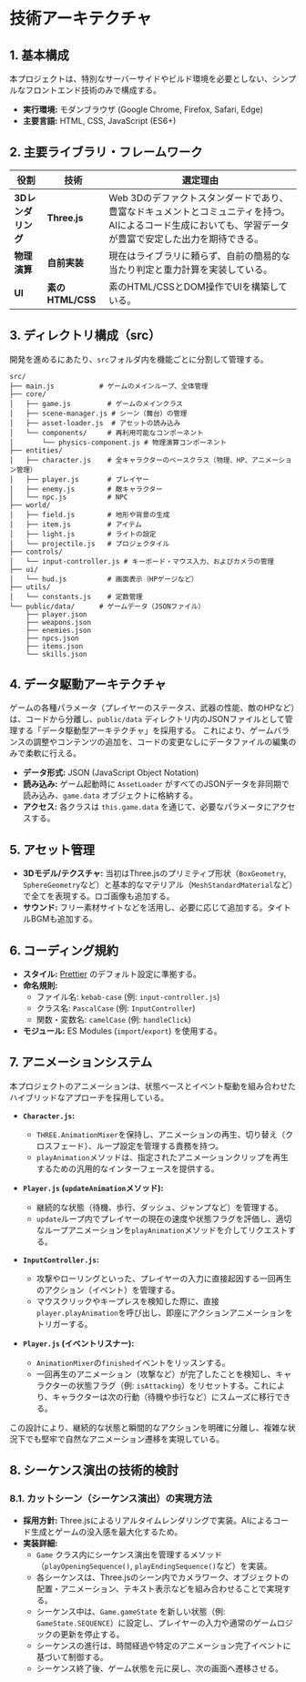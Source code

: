 # 技術アーキテクチャ

## 1. 基本構成

本プロジェクトは、特別なサーバーサイドやビルド環境を必要としない、シンプルなフロントエンド技術のみで構成する。

- **実行環境:** モダンブラウザ (Google Chrome, Firefox, Safari, Edge)
- **主要言語:** HTML, CSS, JavaScript (ES6+)

## 2. 主要ライブラリ・フレームワーク

| 役割               | 技術             | 選定理由                                                                                                                                                 |
| ------------------ | ---------------- | -------------------------------------------------------------------------------------------------------------------------------------------------------- |
| **3Dレンダリング** | **Three.js**     | Web 3Dのデファクトスタンダードであり、豊富なドキュメントとコミュニティを持つ。AIによるコード生成においても、学習データが豊富で安定した出力を期待できる。 |
| **物理演算**       | **自前実装**     | 現在はライブラリに頼らず、自前の簡易的な当たり判定と重力計算を実装している。                                                                             |
| **UI**             | **素のHTML/CSS** | 素のHTML/CSSとDOM操作でUIを構築している。                                                                                                                |

## 3. ディレクトリ構成（src）

開発を進めるにあたり、`src`フォルダ内を機能ごとに分割して管理する。

```text
src/
├── main.js           # ゲームのメインループ、全体管理
├── core/
│   ├── game.js         # ゲームのメインクラス
│   ├── scene-manager.js # シーン（舞台）の管理
│   ├── asset-loader.js  # アセットの読み込み
│   └── components/     # 再利用可能なコンポーネント
│       └── physics-component.js # 物理演算コンポーネント
├── entities/
│   ├── character.js    # 全キャラクターのベースクラス（物理、HP、アニメーション管理）
│   ├── player.js       # プレイヤー
│   ├── enemy.js        # 敵キャラクター
│   └── npc.js          # NPC
├── world/
│   ├── field.js        # 地形や背景の生成
│   ├── item.js         # アイテム
│   ├── light.js        # ライトの設定
│   └── projectile.js   # プロジェクタイル
├── controls/
│   └── input-controller.js # キーボード・マウス入力、およびカメラの管理
├── ui/
│   └── hud.js          # 画面表示（HPゲージなど）
├── utils/
│   └── constants.js    # 定数管理
└── public/data/      # ゲームデータ（JSONファイル）
    ├── player.json
    ├── weapons.json
    ├── enemies.json
    ├── npcs.json
    ├── items.json
    └── skills.json
```

## 4. データ駆動アーキテクチャ

ゲームの各種パラメータ（プレイヤーのステータス、武器の性能、敵のHPなど）は、コードから分離し、`public/data` ディレクトリ内のJSONファイルとして管理する「データ駆動型アーキテクチャ」を採用する。
これにより、ゲームバランスの調整やコンテンツの追加を、コードの変更なしにデータファイルの編集のみで柔軟に行える。

- **データ形式:** JSON (JavaScript Object Notation)
- **読み込み:** ゲーム起動時に `AssetLoader` がすべてのJSONデータを非同期で読み込み、`game.data` オブジェクトに格納する。
- **アクセス:** 各クラスは `this.game.data` を通じて、必要なパラメータにアクセスする。

## 5. アセット管理

- **3Dモデル/テクスチャ:** 当初はThree.jsのプリミティブ形状（`BoxGeometry`, `SphereGeometry`など）と基本的なマテリアル（`MeshStandardMaterial`など）で全てを表現する。ロゴ画像も追加する。
- **サウンド:** フリー素材サイトなどを活用し、必要に応じて追加する。タイトルBGMも追加する。

## 6. コーディング規約

- **スタイル:** [Prettier](https://prettier.io/) のデフォルト設定に準拠する。
- **命名規則:**
  - ファイル名: `kebab-case` (例: `input-controller.js`)
  - クラス名: `PascalCase` (例: `InputController`)
  - 関数・変数名: `camelCase` (例: `handleClick`)
- **モジュール:** ES Modules (`import`/`export`) を使用する。

## 7. アニメーションシステム

本プロジェクトのアニメーションは、状態ベースとイベント駆動を組み合わせたハイブリッドなアプローチを採用している。

- **`Character.js`:**
  - `THREE.AnimationMixer`を保持し、アニメーションの再生、切り替え（クロスフェード）、ループ設定を管理する責務を持つ。
  - `playAnimation`メソッドは、指定されたアニメーションクリップを再生するための汎用的なインターフェースを提供する。

- **`Player.js` (`updateAnimation`メソッド):**
  - 継続的な状態（待機、歩行、ダッシュ、ジャンプなど）を管理する。
  - `update`ループ内でプレイヤーの現在の速度や状態フラグを評価し、適切なループアニメーションを`playAnimation`メソッドを介してリクエストする。

- **`InputController.js`:**
  - 攻撃やローリングといった、プレイヤーの入力に直接起因する一回再生のアクション（イベント）を管理する。
  - マウスクリックやキープレスを検知した際に、直接`player.playAnimation`を呼び出し、即座にアクションアニメーションをトリガーする。

- **`Player.js` (イベントリスナー):**
  - `AnimationMixer`の`finished`イベントをリッスンする。
  - 一回再生のアニメーション（攻撃など）が完了したことを検知し、キャラクターの状態フラグ（例: `isAttacking`）をリセットする。これにより、キャラクターは次の行動（待機や歩行など）にスムーズに移行できる。

この設計により、継続的な状態と瞬間的なアクションを明確に分離し、複雑な状況下でも堅牢で自然なアニメーション遷移を実現している。

## 8. シーケンス演出の技術的検討

### 8.1. カットシーン（シーケンス演出）の実現方法

- **採用方針:** Three.jsによるリアルタイムレンダリングで実装。AIによるコード生成とゲームの没入感を最大化するため。
- **実装詳細:**
  - `Game` クラス内にシーケンス演出を管理するメソッド（`playOpeningSequence()`, `playEndingSequence()`など）を実装。
  - 各シーケンスは、Three.jsのシーン内でカメラワーク、オブジェクトの配置・アニメーション、テキスト表示などを組み合わせることで実現する。
  - シーケンス中は、`Game.gameState` を新しい状態（例: `GameState.SEQUENCE`）に設定し、プレイヤーの入力や通常のゲームロジックの更新を停止する。
  - シーケンスの進行は、時間経過や特定のアニメーション完了イベントに基づいて制御する。
  - シーケンス終了後、ゲーム状態を元に戻し、次の画面へ遷移させる。
